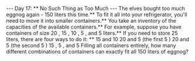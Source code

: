 --- Day 17: ** No Such Thing as Too Much ---
The elves bought too much eggnog again -
150
liters this time.**  To fit it all into your refrigerator, you'll need to move it into smaller containers.**  You take an inventory of the capacities of the available containers.**
For example, suppose you have containers of size
20
,
15
,
10
,
5
, and
5
liters.**  If you need to store
25
liters, there are four ways to do it: **
15
and
10
20
and
5
(the first
5
)
20
and
5
(the second
5
)
15
,
5
, and
5
Filling all containers entirely, how many different
combinations of containers
can exactly fit all
150
liters of eggnog?
